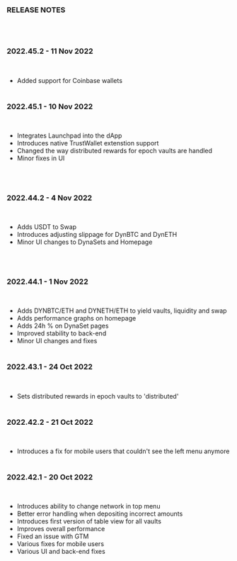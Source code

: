 ### RELEASE NOTES
<BR/><BR/>

### 2022.45.2 - 11 Nov 2022
<BR/>

- Added support for Coinbase wallets
<BR/><BR/>

### 2022.45.1 - 10 Nov 2022
<BR/>

- Integrates Launchpad into the dApp
- Introduces native TrustWallet extenstion support
- Changed the way distributed rewards for epoch vaults are handled
- Minor fixes in UI


<BR/><BR/>

### 2022.44.2 - 4 Nov 2022
<BR/>

- Adds USDT to Swap
- Introduces adjusting slippage for DynBTC and DynETH
- Minor UI changes to DynaSets and Homepage


<BR/><BR/>

### 2022.44.1 - 1 Nov 2022
<BR/>

- Adds DYNBTC/ETH and DYNETH/ETH to yield vaults, liquidity and swap
- Adds performance graphs on homepage
- Adds 24h % on DynaSet pages
- Improved stability to back-end
- Minor UI changes and fixes
<BR/><BR/>

### 2022.43.1 - 24 Oct 2022
<BR/>

- Sets distributed rewards in epoch vaults to 'distributed'
<BR/><BR/>

### 2022.42.2 - 21 Oct 2022
<BR/>

- Introduces a fix for mobile users that couldn't see the left menu anymore
<BR/><BR/>

### 2022.42.1 - 20 Oct 2022
<BR/>

- Introduces ability to change network in top menu
- Better error handling when depositing incorrect amounts
- Introduces first version of table view for all vaults
- Improves overall performance
- Fixed an issue with GTM
- Various fixes for mobile users
- Various UI and back-end fixes


 

